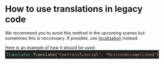# How to use translations in legacy code

We recommend you to avoid this method in the upcoming scenes but sometimes this is neccessary. If possible, use [localization](https://github.com/FarmasiaVR/farmasia-vr/blob/dev/Docs/localization.md) instead.

Here is an example of how it should be used:
![alt text](legacy-localization.png)
